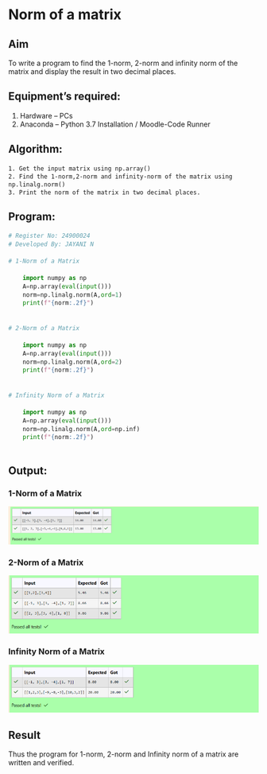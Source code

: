 # Norm of a matrix
## Aim
To write a program to find the 1-norm, 2-norm and infinity norm of the matrix and display the result in two decimal places.
## Equipment’s required:
1.	Hardware – PCs
2.	Anaconda – Python 3.7 Installation / Moodle-Code Runner
## Algorithm:
	1. Get the input matrix using np.array()   
    2. Find the 1-norm,2-norm and infinity-norm of the matrix using np.linalg.norm()
	3. Print the norm of the matrix in two decimal places.
## Program:
```Python
# Register No: 24900024
# Developed By: JAYANI N

# 1-Norm of a Matrix

	import numpy as np
	A=np.array(eval(input()))
	norm=np.linalg.norm(A,ord=1)
	print(f"{norm:.2f}")


# 2-Norm of a Matrix

	import numpy as np
	A=np.array(eval(input()))
	norm=np.linalg.norm(A,ord=2)
	print(f"{norm:.2f}")


# Infinity Norm of a Matrix

	import numpy as np
	A=np.array(eval(input()))
	norm=np.linalg.norm(A,ord=np.inf)
	print(f"{norm:.2f}")



```
## Output:

### 1-Norm of a Matrix
![alt text](<Screenshot 2024-11-30 114650.png>)

### 2-Norm of a Matrix
![alt text](<Screenshot 2024-11-30 114700.png>)

### Infinity Norm of a Matrix
![alt text](<Screenshot 2024-11-30 114706.png>)

## Result
Thus the program for 1-norm, 2-norm and Infinity norm of a matrix are written and verified.
